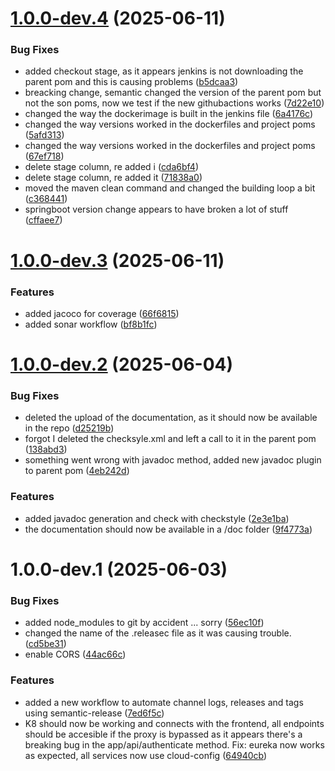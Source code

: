 # [1.0.0-dev.4](https://github.com/FelipeBarretoB/ecommerce-microservice-backend-app/compare/v1.0.0-dev.3...v1.0.0-dev.4) (2025-06-11)


### Bug Fixes

* added checkout stage, as it appears jenkins is not downloading the parent pom and this is causing problems ([b5dcaa3](https://github.com/FelipeBarretoB/ecommerce-microservice-backend-app/commit/b5dcaa34302fd5b04d5292f81314433e6865a118))
* breacking change, semantic changed the version of the parent pom but not the son poms, now we test if the new githubactions works ([7d22e10](https://github.com/FelipeBarretoB/ecommerce-microservice-backend-app/commit/7d22e10f0e4f39c9ae85a72f6bc698c71ce4b8ba))
* changed the way the dockerimage is built in the jenkins file ([6a4176c](https://github.com/FelipeBarretoB/ecommerce-microservice-backend-app/commit/6a4176c1790507b3715864972dabfdc67ffefbc6))
* changed the way versions worked in the dockerfiles and project poms ([5afd313](https://github.com/FelipeBarretoB/ecommerce-microservice-backend-app/commit/5afd313870ef48bbf6071b7563589ef87522dd4e))
* changed the way versions worked in the dockerfiles and project poms ([67ef718](https://github.com/FelipeBarretoB/ecommerce-microservice-backend-app/commit/67ef718c5deb260d9df2d356c8026291920b5027))
* delete stage column, re added i ([cda6bf4](https://github.com/FelipeBarretoB/ecommerce-microservice-backend-app/commit/cda6bf4b4040b0ba3df6c5a4a37b16529f0e0ab7))
* delete stage column, re added it ([71838a0](https://github.com/FelipeBarretoB/ecommerce-microservice-backend-app/commit/71838a042d35fbef2e1a43724f3856d251249a42))
* moved the maven clean command and changed the building loop a bit ([c368441](https://github.com/FelipeBarretoB/ecommerce-microservice-backend-app/commit/c368441692644bb3d9562a7889512f91c14a4631))
* springboot version change appears to have broken a lot of stuff ([cffaee7](https://github.com/FelipeBarretoB/ecommerce-microservice-backend-app/commit/cffaee743f605a699d42886e6bbc318e6c8e1021))

# [1.0.0-dev.3](https://github.com/FelipeBarretoB/ecommerce-microservice-backend-app/compare/v1.0.0-dev.2...v1.0.0-dev.3) (2025-06-11)


### Features

* added jacoco for coverage ([66f6815](https://github.com/FelipeBarretoB/ecommerce-microservice-backend-app/commit/66f6815bb80c4a54195abea37195599fd8bb6f1b))
* added sonar workflow ([bf8b1fc](https://github.com/FelipeBarretoB/ecommerce-microservice-backend-app/commit/bf8b1fc7f35e3e61f9b1163f72578ddf8fa26eb1))

# [1.0.0-dev.2](https://github.com/FelipeBarretoB/ecommerce-microservice-backend-app/compare/v1.0.0-dev.1...v1.0.0-dev.2) (2025-06-04)


### Bug Fixes

* deleted the upload of the documentation, as it should now be available in the repo ([d25219b](https://github.com/FelipeBarretoB/ecommerce-microservice-backend-app/commit/d25219b52f4bc011066802c7cd0c71d74d4a034e))
* forgot I deleted the checksyle.xml and left a call to it in the parent pom ([138abd3](https://github.com/FelipeBarretoB/ecommerce-microservice-backend-app/commit/138abd3e0db57738dab3fda7e0f9e2f6a71a9076))
* something went wrong with javadoc method, added new javadoc plugin to parent pom ([4eb242d](https://github.com/FelipeBarretoB/ecommerce-microservice-backend-app/commit/4eb242dc2c2df132ee3cb07d09a1f72e75889cb4))


### Features

* added javadoc generation and check with checkstyle ([2e3e1ba](https://github.com/FelipeBarretoB/ecommerce-microservice-backend-app/commit/2e3e1ba73493e60dab471d8f2b5e41dbc9bca936))
* the documentation should now be available in a /doc folder ([9f4773a](https://github.com/FelipeBarretoB/ecommerce-microservice-backend-app/commit/9f4773a98d41625a513c8130de8f3139bbac8da9))

# 1.0.0-dev.1 (2025-06-03)


### Bug Fixes

* added node_modules to git by accident ... sorry ([56ec10f](https://github.com/FelipeBarretoB/ecommerce-microservice-backend-app/commit/56ec10f1d1fbcb87386736380ab09e8049ec78ee))
* changed the name of the .releasec file as it was causing trouble. ([cd5be31](https://github.com/FelipeBarretoB/ecommerce-microservice-backend-app/commit/cd5be311c13d74ccfdf4f9740338d202d39304e6))
* enable CORS ([44ac66c](https://github.com/FelipeBarretoB/ecommerce-microservice-backend-app/commit/44ac66c91435fb120e88d76d873497702a7a0d66))


### Features

* added a new workflow to automate channel logs, releases and tags using semantic-release ([7ed6f5c](https://github.com/FelipeBarretoB/ecommerce-microservice-backend-app/commit/7ed6f5c54d5500b6b4ffba062b6e1e23dc89e5c3))
* K8 should now be working and connects with the frontend, all endpoints should be accesible if the proxy is bypassed as it appears there's a breaking bug in the app/api/authenticate method. Fix: eureka now works as expected, all services now use cloud-config ([64940cb](https://github.com/FelipeBarretoB/ecommerce-microservice-backend-app/commit/64940cb2d49d418ee0bc180fb0c2ca8614fe77e7))
